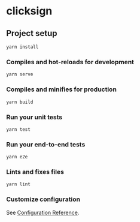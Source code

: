 # clicksign

## Project setup
```
yarn install
```

### Compiles and hot-reloads for development
```
yarn serve
```

### Compiles and minifies for production
```
yarn build
```

### Run your unit tests
```
yarn test
```

### Run your end-to-end tests
```
yarn e2e
```

### Lints and fixes files
```
yarn lint
```

### Customize configuration
See [Configuration Reference](https://cli.vuejs.org/config/).
